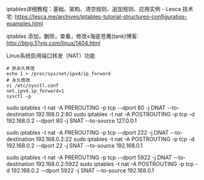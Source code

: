 iptables详细教程：基础、架构、清空规则、追加规则、应用实例 - Lesca 技术宅: https://lesca.me/archives/iptables-tutorial-structures-configuratios-examples.html

iptables 添加，删除，查看，修改«海底苍鹰(tank)博客: http://blog.51yip.com/linux/1404.html

Linux系统启用端口转发（NAT）功能
```
# 非永久修改
echo 1 > /proc/sys/net/ipv4/ip_forward  
# 永久修改
vi /etc/sysctl.conf
net.ipv4.ip_forward=1
sysctl -p
```

sudo iptables -t nat -A PREROUTING -p tcp --dport 80 -j DNAT --to-destination 192.168.0.2:80
sudo iptables -t nat -A POSTROUTING -p tcp -d 192.168.0.2 --dport 80 -j SNAT --to-source 127.0.0.1

sudo iptables -t nat -A PREROUTING -p tcp --dport 222 -j DNAT --to-destination 192.168.0.2:22
sudo iptables -t nat -A POSTROUTING -p tcp -d 192.168.0.2 --dport 22 -j SNAT --to-source 192.168.0.1

sudo iptables -t nat -A PREROUTING -p tcp --dport 5922 -j DNAT --to-destination 192.168.0.2:5922
sudo iptables -t nat -A POSTROUTING -p tcp -d 192.168.0.2 --dport 5922 -j SNAT --to-source 192.168.0.1